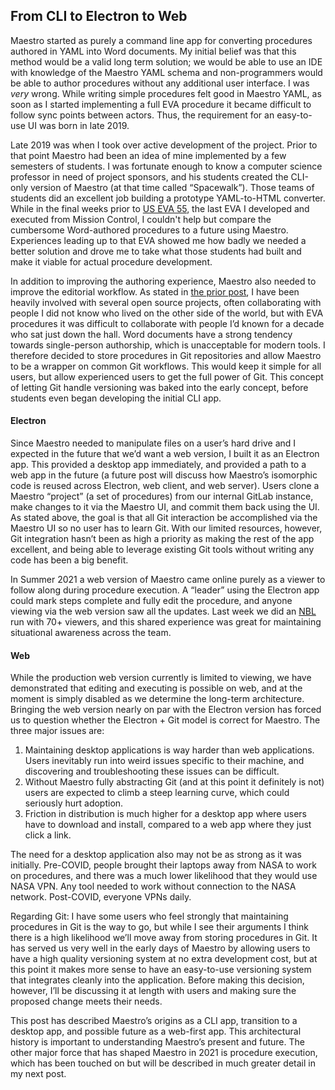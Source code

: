 ## From CLI to Electron to Web

Maestro started as purely a command line app for converting procedures authored in YAML into Word documents. My initial belief was that this method would be a valid long term solution; we would be able to use an IDE with knowledge of the Maestro YAML schema and non-programmers would be able to author procedures without any additional user interface. I was *very* wrong. While writing simple procedures felt good in Maestro YAML, as soon as I started implementing a full EVA procedure it became difficult to follow sync points between actors. Thus, the requirement for an easy-to-use UI was born in late 2019.

Late 2019 was when I took over active development of the project. Prior to that point Maestro had been an idea of mine implemented by a few semesters of students. I was fortunate enough to know a computer science professor in need of project sponsors, and his students created the CLI-only version of Maestro (at that time called “Spacewalk”). Those teams of students did an excellent job building a prototype YAML-to-HTML converter. While in the final weeks prior to [US EVA 55](https://blogs.nasa.gov/spacestation/2019/08/21/spacewalkers-complete-installation-of-second-commercial-docking-port/), the last EVA I developed and executed from Mission Control, I couldn't help but compare the cumbersome Word-authored procedures to a future using Maestro. Experiences leading up to that EVA showed me how badly we needed a better solution and drove me to take what those students had built and make it viable for actual procedure development. 

In addition to improving the authoring experience, Maestro also needed to improve the editorial workflow. As stated in [the prior post](../why-maestro), I have been heavily involved with several open source projects, often collaborating with people I did not know who lived on the other side of the world, but with EVA procedures it was difficult to collaborate with people I’d known for a decade who sat just down the hall. Word documents have a strong tendency towards single-person authorship, which is unacceptable for modern tools. I therefore decided to store procedures in Git repositories and allow Maestro to be a wrapper on common Git workflows. This would keep it simple for all users, but allow experienced users to get the full power of Git. This concept of letting Git handle versioning was baked into the early concept, before students even began developing the initial CLI app.

#### Electron

Since Maestro needed to manipulate files on a user’s hard drive and I expected in the future that we’d want a web version, I built it as an Electron app. This provided a desktop app immediately, and provided a path to a web app in the future (a future post will discuss how Maestro’s isomorphic code is reused across Electron, web client, and web server). Users clone a Maestro “project” (a set of procedures) from our internal GitLab instance, make changes to it via the Maestro UI, and commit them back using the UI. As stated above, the goal is that all Git interaction be accomplished via the Maestro UI so no user has to learn Git. With our limited resources, however, Git integration hasn’t been as high a priority as making the rest of the app excellent, and being able to leverage existing Git tools without writing any code has been a big benefit. 

In Summer 2021 a web version of Maestro came online purely as a viewer to follow along during procedure execution. A “leader” using the Electron app could mark steps complete and fully edit the procedure, and anyone viewing via the web version saw all the updates. Last week we did an [NBL](https://en.wikipedia.org/wiki/Neutral_Buoyancy_Laboratory) run with 70+ viewers, and this shared experience was great for maintaining situational awareness across the team.

#### Web

While the production web version currently is limited to viewing, we have demonstrated that editing and executing is possible on web, and at the moment is simply disabled as we determine the long-term architecture. Bringing the web version nearly on par with the Electron version has forced us to question whether the Electron + Git model is correct for Maestro. The three major issues are:

1. Maintaining desktop applications is way harder than web applications. Users inevitably run into weird issues specific to their machine, and discovering and troubleshooting these issues can be difficult.
2. Without Maestro fully abstracting Git (and at this point it definitely is not) users are expected to climb a steep learning curve, which could seriously hurt adoption.
3. Friction in distribution is much higher for a desktop app where users have to download and install, compared to a web app where they just click a link.

The need for a desktop application also may not be as strong as it was initially. Pre-COVID, people brought their laptops away from NASA to work on procedures, and there was a much lower likelihood that they would use NASA VPN. Any tool needed to work without connection to the NASA network. Post-COVID, everyone VPNs daily. 

Regarding Git: I have some users who feel strongly that maintaining procedures in Git is the way to go, but while I see their arguments I think there is a high likelihood we’ll move away from storing procedures in Git. It has served us very well in the early days of Maestro by allowing users to have a high quality versioning system at no extra development cost, but at this point it makes more sense to have an easy-to-use versioning system that integrates cleanly into the application. Before making this decision, however, I’ll be discussing it at length with users and making sure the proposed change meets their needs.

This post has described Maestro’s origins as a CLI app, transition to a desktop app, and possible future as a web-first app. This architectural history is important to understanding Maestro’s present and future. The other major force that has shaped Maestro in 2021 is procedure execution, which has been touched on but will be described in much greater detail in my next post.
